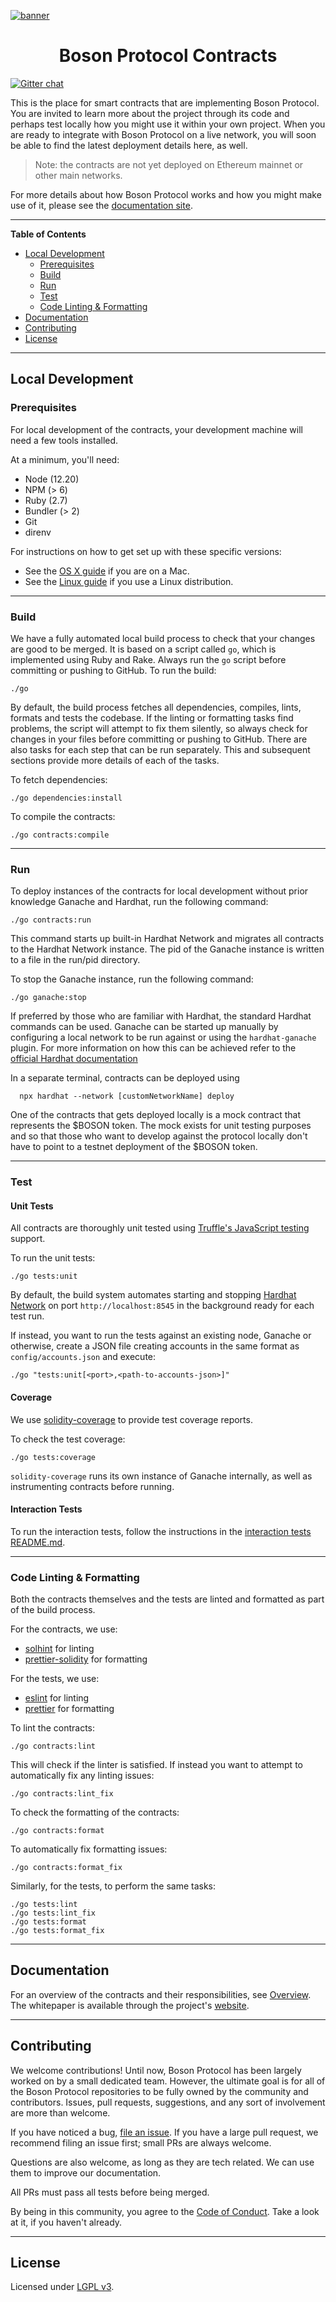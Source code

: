 [![banner](docs/assets/banner.png)](https://bosonprotocol.io)

<h1 align="center">Boson Protocol Contracts</h1>

[![Gitter chat](https://badges.gitter.im/bosonprotocol.png)](https://gitter.im/bosonprotocol/community)

This is the place for smart contracts that are implementing Boson Protocol. You 
are invited to learn more about the project through its code and perhaps test 
locally how you might use it within your own project. When you are ready to 
integrate with Boson Protocol on a live network, you will soon be able to find 
the latest deployment details here, as well.

> Note: the contracts are not yet deployed on Ethereum mainnet or other main networks.

For more details about how Boson Protocol works and how you might make use of
it, please see the [documentation site](https://docs.bosonprotocol.io/).  

---
**Table of Contents**

- [Local Development](#local-development)
  - [Prerequisites](#prerequisites)
  - [Build](#build)
  - [Run](#run)
  - [Test](#test)
  - [Code Linting & Formatting](#code-linting--formatting)
- [Documentation](#documentation)  
- [Contributing](#contributing)
- [License](#license)

---
## Local Development

### Prerequisites

For local development of the contracts, your development machine will need a few
tools installed.

At a minimum, you'll need:
* Node (12.20)
* NPM (> 6)
* Ruby (2.7)
* Bundler (> 2)
* Git
* direnv

For instructions on how to get set up with these specific versions:
* See the [OS X guide](docs/setup/osx.md) if you are on a Mac.
* See the [Linux guide](docs/setup/linux.md) if you use a Linux distribution.

---
### Build

We have a fully automated local build process to check that your changes are
good to be merged. It is based on a script called `go`, which is implemented using Ruby and Rake. Always run the `go` script before committing or pushing to GitHub.
To run the build:

```shell script
./go
````

By default, the build process fetches all dependencies, compiles, lints, 
formats and tests the codebase. If the linting or formatting tasks find problems, the script will attempt to fix them silently, so always check for changes in your files before committing or pushing to GitHub.
There are also tasks for each step that can be run separately. This and
subsequent sections provide more details of each of the tasks.

To fetch dependencies:

```shell script
./go dependencies:install
```

To compile the contracts:

```shell script
./go contracts:compile
```

---
### Run
To deploy instances of the contracts for local development without prior knowledge Ganache and Hardhat, run the following command:
```shell
./go contracts:run
```

This command starts up built-in Hardhat Network and migrates all contracts to the Hardhat Network instance.
The pid of the Ganache instance is written to a file in the run/pid directory.

To stop the Ganache instance, run the following command:
```shell
./go ganache:stop
```

If preferred by those who are familiar with Hardhat, the standard Hardhat commands can be used. Ganache can be started up manually by configuring a local network to be run against or using the `hardhat-ganache` plugin. For more information on how this can be achieved refer to the [official Hardhat documentation](https://hardhat.org/guides/ganache-tests.html#running-tests-with-ganache)

In a separate terminal, contracts can be deployed using
```shell
  npx hardhat --network [customNetworkName] deploy
```
One of the contracts that gets deployed locally is a mock contract that represents the $BOSON token. The mock exists for unit testing purposes and so that those who want to develop against the protocol locally don't have to point to a testnet deployment of the $BOSON token.

---
### Test

#### Unit Tests

All contracts are thoroughly unit tested using 
[Truffle's JavaScript testing](https://www.trufflesuite.com/docs/truffle/testing/writing-tests-in-javascript) 
support.

To run the unit tests:

```shell script
./go tests:unit
```

By default, the build system automates starting and stopping 
[Hardhat Network](https://hardhat.org/hardhat-network/#hardhat-network) on port `http://localhost:8545` in
the background ready for each test run.

If instead, you want to run the tests against an existing node, Ganache or
otherwise, create a JSON file creating accounts in the same format as
`config/accounts.json` and execute:

```shell script
./go "tests:unit[<port>,<path-to-accounts-json>]"
```

#### Coverage

We use [solidity-coverage](https://github.com/sc-forks/solidity-coverage) to 
provide test coverage reports. 

To check the test coverage: 

```shell script 
./go tests:coverage
```

`solidity-coverage` runs its own instance of Ganache internally, as well as
instrumenting contracts before running.

#### Interaction Tests

To run the interaction tests, follow the instructions in the
[interaction tests README.md](testUserInteractions/README.md).

---
### Code Linting & Formatting

Both the contracts themselves and the tests are linted and formatted as part of
the build process.

For the contracts, we use:
* [solhint](https://protofire.github.io/solhint/) for linting
* [prettier-solidity](https://github.com/prettier-solidity/prettier-plugin-solidity)
  for formatting

For the tests, we use:
* [eslint](https://eslint.org/) for linting
* [prettier](https://prettier.io/) for formatting

To lint the contracts:

```shell script
./go contracts:lint
```

This will check if the linter is satisfied. If instead you want to attempt to
automatically fix any linting issues:

```shell script
./go contracts:lint_fix
```

To check the formatting of the contracts:

```shell script
./go contracts:format
```

To automatically fix formatting issues:

```shell script
./go contracts:format_fix
```

Similarly, for the tests, to perform the same tasks:

```shell script
./go tests:lint
./go tests:lint_fix
./go tests:format
./go tests:format_fix
```

---
## Documentation

For an overview of the contracts and their responsibilities, see 
[Overview](docs/contracts/overview.md).  
The whitepaper is available through the project's [website](https://www.bosonprotocol.io/).

---
## Contributing

We welcome contributions! Until now, Boson Protocol has been largely worked on by a small dedicated team. However, the ultimate goal is for all of the Boson Protocol repositories to be fully owned by the community and contributors. Issues, pull requests, suggestions, and any sort of involvement are more than welcome.

If you have noticed a bug, [file an issue](/issues). If you have a large pull request, we recommend filing an issue first; small PRs are always welcome.

Questions are also welcome, as long as they are tech related. We can use them to improve our documentation.

All PRs must pass all tests before being merged.

By being in this community, you agree to the [Code of Conduct](CODE_OF_CONDUCT.md). Take a look at it, if you haven't already.

---
## License

Licensed under [LGPL v3](LICENSE).
